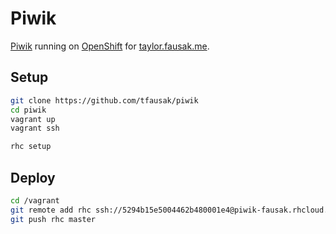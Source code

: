 # Piwik

[Piwik][1] running on [OpenShift][2] for [taylor.fausak.me][3].

## Setup

```sh
git clone https://github.com/tfausak/piwik
cd piwik
vagrant up
vagrant ssh
```

```sh
rhc setup
```

## Deploy

```sh
cd /vagrant
git remote add rhc ssh://5294b15e5004462b480001e4@piwik-fausak.rhcloud.com/~/git/piwik.git
git push rhc master
```

[1]: http://piwik.org
[2]: https://www.openshift.com
[3]: http://taylor.fausak.me
